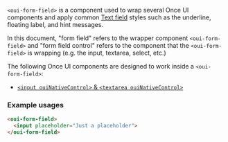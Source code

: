 `<oui-form-field>` is a component used to wrap several Once UI components and apply common
[Text field](https://ouierial.io/guidelines/components/text-fields.html) styles such as the
underline, floating label, and hint messages.

In this document, "form field" refers to the wrapper component `<oui-form-field>` and
"form field control" refers to the component that the `<oui-form-field>` is wrapping
(e.g. the input, textarea, select, etc.)

The following Once UI components are designed to work inside a `<oui-form-field>`:
* [`<input ouiNativeControl>` &amp; `<textarea ouiNativeControl>`](https://ouierial.angular.io/components/input/overview)

<!-- example(form-field-overview) -->

<!-- example(form-field-appearance) -->

### Example usages

```html
<oui-form-field>
  <input placeholder="Just a placeholder">
</oui-form-field>
```
